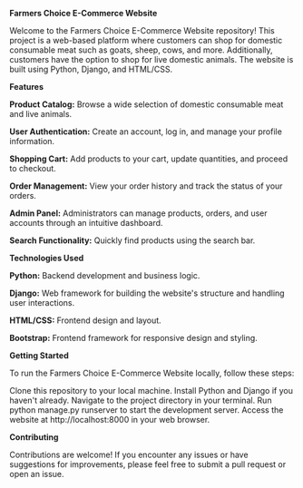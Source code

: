 **Farmers Choice E-Commerce Website**

Welcome to the Farmers Choice E-Commerce Website repository! This project is a web-based platform where customers can shop for domestic consumable meat such as goats, sheep, cows, and more. Additionally, customers have the option to shop for live domestic animals. The website is built using Python, Django, and HTML/CSS.

**Features**

**Product Catalog:** Browse a wide selection of domestic consumable meat and live animals.

**User Authentication:** Create an account, log in, and manage your profile information.

**Shopping Cart:** Add products to your cart, update quantities, and proceed to checkout.

**Order Management:** View your order history and track the status of your orders.

**Admin Panel:** Administrators can manage products, orders, and user accounts through an intuitive dashboard.

**Search Functionality:** Quickly find products using the search bar.

**Technologies Used**

**Python:** Backend development and business logic.

**Django:** Web framework for building the website's structure and handling user interactions.

**HTML/CSS:** Frontend design and layout.

**Bootstrap:** Frontend framework for responsive design and styling.

**Getting Started**

To run the Farmers Choice E-Commerce Website locally, follow these steps:

Clone this repository to your local machine.
Install Python and Django if you haven't already.
Navigate to the project directory in your terminal.
Run python manage.py runserver to start the development server.
Access the website at http://localhost:8000 in your web browser.

**Contributing**

Contributions are welcome! If you encounter any issues or have suggestions for improvements, please feel free to submit a pull request or open an issue.